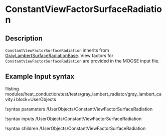 # ConstantViewFactorSurfaceRadiation

## Description

`ConstantViewFactorSurfaceRadiation` inherits from [GrayLambertSurfaceRadiationBase](GrayLambertSurfaceRadiationBase.md).
View factors for `ConstantViewFactorSurfaceRadiation` are provided in the MOOSE input file.

## Example Input syntax

!listing modules/heat_conduction/test/tests/gray_lambert_radiator/gray_lambert_cavity.i
block=UserObjects

!syntax parameters /UserObjects/ConstantViewFactorSurfaceRadiation

!syntax inputs /UserObjects/ConstantViewFactorSurfaceRadiation

!syntax children /UserObjects/ConstantViewFactorSurfaceRadiation
